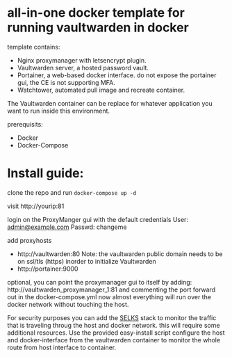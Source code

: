 

# all-in-one docker template for running vaultwarden in docker

template contains:
- Nginx proxymanager with letsencrypt plugin.
- Vaultwarden server, a hosted password vault.
- Portainer, a web-based docker interface. do not expose the portainer gui, the CE is not supporting MFA. 
- Watchtower, automated pull image and recreate container.

The Vaultwarden container can be replace for whatever application you want to run inside this environment. 

prerequisits:

- Docker
- Docker-Compose

# Install guide:

clone the repo and run `docker-compose up -d`

visit http://yourip:81

login on the ProxyManger gui with the default credentials
User: admin@example.com 
Passwd: changeme

add proxyhosts 
- http://vaultwarden:80  Note: the vaultwarden public domain needs to be on ssl/tls (https) inorder to initialize Vaultwarden
- http://portainer:9000

optional, you can point the proxymanager gui to itself by adding:  http://vaultwarden_proxymanager_1:81 and commenting the port forward out in the docker-compose.yml
now almost everything will run over the docker network without touching the host. 

For security purposes you can add the [SELKS](https://www.stamus-networks.com/blog/selks-on-docker) stack to monitor the traffic that is traveling throug the host and docker network. this will require some additional resources. Use the provided easy-install script configure the host and docker-interface from the vaultwarden container to monitor the whole route from host interface to container.
